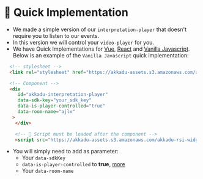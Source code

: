 # 🚀 Quick Implementation

* We made a simple version of our `interpretation-player` that doesn't require you to listen to our events.
* In this version we will control your `video-player` for you.
* We have Quick Implementations for <a href="https://rsi-docs.akkadu.com/getting-started/vue.html#%F0%9F%9A%80-quick-implementation">Vue</a>, <a href="https://rsi-docs.akkadu.com/getting-started/react.html#%F0%9F%9A%80-quick-implementation">React</a> and <a href="https://rsi-docs.akkadu.com/getting-started/vanilla-js.html#%F0%9F%9A%80-quick-implementation">Vanilla Javascript</a>. Below is an example of the `Vanilla Javascript` quick implementation:


```html
  <!-- stylesheet -->
  <link rel="stylesheet" href="https://akkadu-assets.s3.amazonaws.com/akkadu-rsi-widget/rsi-vanilla/1.0.14/interpretation-player.min.css" />

  <!-- Component -->
  <div 
     id="akkadu-interpretation-player" 
     data-sdk-key="your_sdk_key" 
     data-is-player-controlled="true"
     data-room-name="ajlx"
   >
    </div> 

    <!-- 🚨 Script must be loaded after the component -->
    <script src="https://akkadu-assets.s3.amazonaws.com/akkadu-rsi-widget/rsi-vanilla/1.0.14/interpretation-player.min.js" ></script>


```

* You will simply need to add as parameter:
  * Your `data-sdkKey`
  * `data-is-player-controlled` to **true**, [more](/interpretation-player/props.html)
  * Your `data-room-name` 

